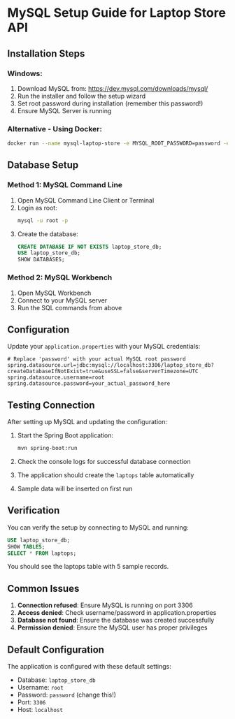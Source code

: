 # MySQL Setup Guide for Laptop Store API

## Installation Steps

### Windows:
1. Download MySQL from: https://dev.mysql.com/downloads/mysql/
2. Run the installer and follow the setup wizard
3. Set root password during installation (remember this password!)
4. Ensure MySQL Server is running

### Alternative - Using Docker:
```bash
docker run --name mysql-laptop-store -e MYSQL_ROOT_PASSWORD=password -e MYSQL_DATABASE=laptop_store_db -p 3306:3306 -d mysql:8.0
```

## Database Setup

### Method 1: MySQL Command Line
1. Open MySQL Command Line Client or Terminal
2. Login as root:
   ```bash
   mysql -u root -p
   ```
3. Create the database:
   ```sql
   CREATE DATABASE IF NOT EXISTS laptop_store_db;
   USE laptop_store_db;
   SHOW DATABASES;
   ```

### Method 2: MySQL Workbench
1. Open MySQL Workbench
2. Connect to your MySQL server
3. Run the SQL commands from above

## Configuration

Update your `application.properties` with your MySQL credentials:

```properties
# Replace 'password' with your actual MySQL root password
spring.datasource.url=jdbc:mysql://localhost:3306/laptop_store_db?createDatabaseIfNotExist=true&useSSL=false&serverTimezone=UTC
spring.datasource.username=root
spring.datasource.password=your_actual_password_here
```

## Testing Connection

After setting up MySQL and updating the configuration:

1. Start the Spring Boot application:
   ```bash
   mvn spring-boot:run
   ```

2. Check the console logs for successful database connection
3. The application should create the `laptops` table automatically
4. Sample data will be inserted on first run

## Verification

You can verify the setup by connecting to MySQL and running:

```sql
USE laptop_store_db;
SHOW TABLES;
SELECT * FROM laptops;
```

You should see the laptops table with 5 sample records.

## Common Issues

1. **Connection refused**: Ensure MySQL is running on port 3306
2. **Access denied**: Check username/password in application.properties
3. **Database not found**: Ensure the database was created successfully
4. **Permission denied**: Ensure the MySQL user has proper privileges

## Default Configuration

The application is configured with these default settings:
- Database: `laptop_store_db`
- Username: `root`
- Password: `password` (change this!)
- Port: `3306`
- Host: `localhost`
